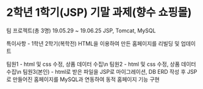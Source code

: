 # 2학년 1학기(JSP) 기말 과제(향수 쇼핑몰)

팀 프로젝트(총 3명)
19.05.29 ~ 19.06.25
JSP, Tomcat, MySQL

특이사항 - 1학년 2학기(복학전) HTML을 이용하여 만든 홈페이지를 리빌딩 및 업데이트


팀원1 - html 및 css 수정, 상품 데이터 수집\n
팀원2 - html 및 css 수정, 상품 데이터 수집\n
팀원3(본인) - html로 받은 파일을 JSP로 마이그레이션, DB ERD 작성 후 JSP로 만들어진 홈페이지를 MySQL과 연동하여 동적 홈페이지 기능 구현
